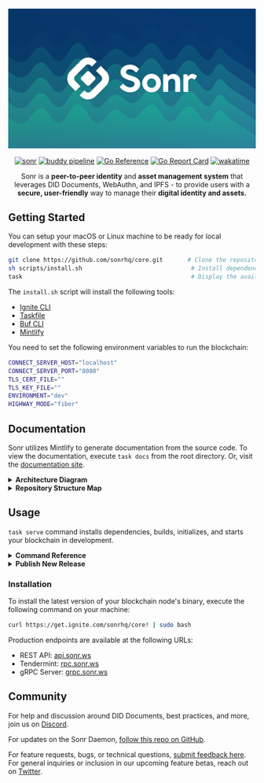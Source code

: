 

<div style="text-align: center;">

[![Sonr Logo Banner](.github/images/banner.png)](https://snr.la/h)

[![sonr](https://snapcraft.io/sonr/badge.svg)](https://snapcraft.io/sonr)
[![buddy pipeline](https://app.buddy.works/sonr/sonr/pipelines/pipeline/428589/badge.svg?token=79d953e83c8db20019b1af51215b13e9eb2fc52ce5c20cbc881a46ae4437bd4c "buddy pipeline")](https://app.buddy.works/sonr/sonr/pipelines/pipeline/428589)
[![Go Reference](https://pkg.go.dev/badge/github.com/sonrhq/core.svg)](https://pkg.go.dev/github.com/sonrhq/core)
[![Go Report Card](https://goreportcard.com/badge/github.com/sonrhq/core)](https://goreportcard.com/report/github.com/sonrhq/core)
[![wakatime](https://wakatime.com/badge/user/058be804-abc2-4536-854a-d9df25419807/project/5f8dabaf-b601-44c3-92b3-8b1a69e55936.svg)](https://wakatime.com/badge/user/058be804-abc2-4536-854a-d9df25419807/project/5f8dabaf-b601-44c3-92b3-8b1a69e55936)
</div>

<p align="center"> Sonr is a <strong>peer-to-peer identity</strong> and <strong>asset management system</strong> that leverages <italic>DID Documents, WebAuthn, and IPFS</italic> - to provide users with a <strong>secure, user-friendly</strong> way to manage their <strong>digital identity and assets.</strong>
    <br>
</p>


## Getting Started

You can setup your macOS or Linux machine to be ready for local development with these steps:

```sh
git clone https://github.com/sonrhq/core.git       # Clone the repository
sh scripts/install.sh                               # Install dependencies
task                                                # Display the available commands
```

The `install.sh` script will install the following tools:

- [Ignite CLI](https://github.com/ignite/cli)
- [Taskfile](https://taskfile.dev)
- [Buf CLI](https://docs.buf.build/introduction)
- [Mintlify](https://mintlify.com/docs/development)

You need to set the following environment variables to run the blockchain:

```sh
CONNECT_SERVER_HOST="localhost"
CONNECT_SERVER_PORT="8080"
TLS_CERT_FILE=""
TLS_KEY_FILE=""
ENVIRONMENT="dev"
HIGHWAY_MODE="fiber"
```

## Documentation

Sonr utilizes Mintlify to generate documentation from the source code. To view the documentation, execute `task docs` from the root directory. Or, visit the [documentation site](https://snr.la/docs).

<details>
<summary><strong>Architecture Diagram</strong></summary>

![Architecture](./docs/static/images/diagrams/architecture-light.svg)

</details>

<details>
<summary><strong>Repository Structure Map</strong></summary>

![Repository structure](./docs/static/images/diagrams/repo-structure.svg)

</details>

## Usage

`task serve` command installs dependencies, builds, initializes, and starts your blockchain in development.

<details>
<summary><strong>Command Reference</strong></summary>

```sh
* docs                  Serve the docs locally
* chain:build:          Build the blockchain                  (aliases: build)
* chain:generate:       Generate the protobuf files           (aliases: gen)
* chain:serve:          Serve the blockchain locally          (aliases: serve)
* web                   Run the web app in dev mode           (aliases: web)
```
</details>
<details>
<summary><strong>Publish New Release</strong></summary>

To release a new version of your blockchain, create and push a new tag with `v` prefix. A new draft release with the configured targets will be created.

```sh
git tag v0.1
git push origin v0.1
```

After a draft release is created, make your final changes from the release page and publish it.

</details>

### Installation
To install the latest version of your blockchain node's binary, execute the following command on your machine:

```sh
curl https://get.ignite.com/sonrhq/core! | sudo bash
```
Production endpoints are available at the following URLs:

- REST API:    [api.sonr.ws](https://api.sonr.ws)
- Tendermint:  [rpc.sonr.ws](https://rpc.sonr.ws)
- gRPC Server: [grpc.sonr.ws](https://grpc.sonr.ws)

## Community

For help and discussion around DID Documents, best practices, and more, join us on [Discord](https://snr.la/dev-chat).

For updates on the Sonr Daemon, [follow this repo on GitHub](https://github.com/sonrhq/core).

For feature requests, bugs, or technical questions, [submit feedback here](https://roadmap.sonr.io). For general inquiries or inclusion in our upcoming feature betas, reach out on [Twitter](https://snr.la/tw).
